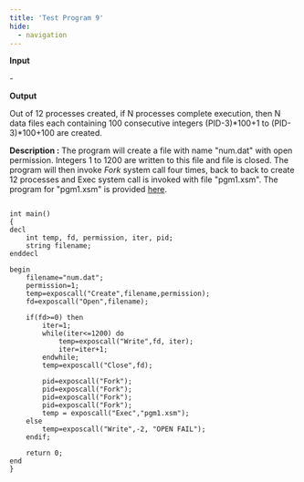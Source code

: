 ```yaml
---
title: 'Test Program 9'
hide:
  - navigation
---
```

**Input**

\-

**Output**

Out of 12 processes created, if N processes complete execution, then N data files each containing 100 consecutive integers (PID-3)\*100+1 to (PID-3)\*100+100 are created.

**Description :** The program will create a file with name "num.dat" with open permission. Integers 1 to 1200 are written to this file and file is closed. The program will then invoke _Fork_ system call four times, back to back to create 12 processes and Exec system call is invoked with file "pgm1.xsm". The program for "pgm1.xsm" is provided [here](./index.md#test-program-10).

```

int main()
{
decl
    int temp, fd, permission, iter, pid;
    string filename;
enddecl

begin
    filename="num.dat";
    permission=1;
    temp=exposcall("Create",filename,permission);
    fd=exposcall("Open",filename);
          
    if(fd>=0) then
        iter=1;
        while(iter<=1200) do
            temp=exposcall("Write",fd, iter);
            iter=iter+1;
        endwhile;    
        temp=exposcall("Close",fd);

        pid=exposcall("Fork");
        pid=exposcall("Fork");
        pid=exposcall("Fork");
        pid=exposcall("Fork");
        temp = exposcall("Exec","pgm1.xsm");
    else
        temp=exposcall("Write",-2, "OPEN FAIL");
    endif;
          
    return 0;
end
}
```
